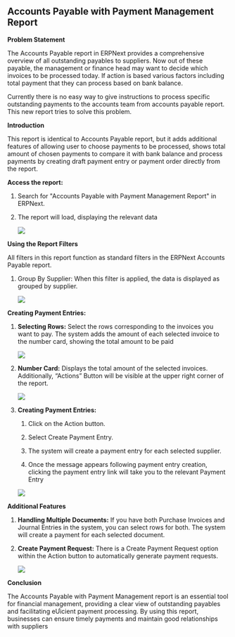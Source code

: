 **Accounts Payable with Payment Management Report**
---------------------------------------------------

**Problem Statement**

The Accounts Payable report in ERPNext provides a comprehensive overview of all outstanding payables to suppliers. Now out of these payable, the management or finance head may want to decide which invoices to be processed today. If action is based various factors including total payment that they can process based on bank balance.

Currently there is no easy way to give instructions to process specific outstanding payments to the accounts team from accounts payable report. This new report tries to solve this problem.

**Introduction**

This report is identical to Accounts Payable report, but it adds additional features of allowing user to choose payments to be processed, shows total amount of chosen payments to compare it with bank balance and process payments by creating draft payment entry or payment order directly from the report.

**Access the report:**

1.  Search for "Accounts Payable with Payment Management Report" in ERPNext.
    
2.  The report will load, displaying the relevant data
    
    ![](https://lh7-rt.googleusercontent.com/docsz/AD_4nXcd2R0ERydfAXGbd31UYCho1hNAoELSClTPxfzRlGYiquRUAoM1agByahzFdc_g8cnLMUc1ZbTzb02deUqebTnbkyLX6alf0P_j4nBzwsqahYo8q2rPzRuzYlUk6YY3qkiEe_hTocN2NEqBSwevXnvhzZx7PAGGXRmc3hfBOA?key=o2pLARlkV8oC0DpOaWuWPA)

**Using the Report Filters**

All filters in this report function as standard filters in the ERPNext Accounts Payable report.

1.  Group By Supplier: When this filter is applied, the data is displayed as grouped by supplier.
    
    ![](https://lh7-rt.googleusercontent.com/docsz/AD_4nXcbphW5iVOTsGn6uWzELtcWQIbKX4sKNUnGf1L6RqeuEyaJSkez8ddBVk_jHBbHWWfD9hjovCv3eo9jjXIKYv5_akwtjBCe-VeyIMqrp5lmJYc2YoKFCdDX1wFoyv9CEHvIcTQF2Xkmabu24iqvOzNgW8xx1HRWJNyKr8U4KA?key=o2pLARlkV8oC0DpOaWuWPA)

**Creating Payment Entries:**

1.  **Selecting Rows:** Select the rows corresponding to the invoices you want to pay. The system adds the amount of each selected invoice to the number card, showing the total amount to be paid
    
    ![](https://lh7-rt.googleusercontent.com/docsz/AD_4nXcbphW5iVOTsGn6uWzELtcWQIbKX4sKNUnGf1L6RqeuEyaJSkez8ddBVk_jHBbHWWfD9hjovCv3eo9jjXIKYv5_akwtjBCe-VeyIMqrp5lmJYc2YoKFCdDX1wFoyv9CEHvIcTQF2Xkmabu24iqvOzNgW8xx1HRWJNyKr8U4KA?key=o2pLARlkV8oC0DpOaWuWPA)
2.  **Number Card:** Displays the total amount of the selected invoices. Additionally, “Actions” Button will be visible at the upper right corner of the report.
    
    ![](https://lh7-rt.googleusercontent.com/docsz/AD_4nXcYmMXCpfz7X4HiZCPhFLMRGMlyxzvLwHOkS3F6e_G20eckVH0NrsNk8WcZbZnWu-3P13IiQcxyFm8_fQvtFh9RlxAQtKyVbIs4mDmcNR1P971GQTFtzLpXJcxh98JA5S83IML-cTaBc3psIUIkvAvTtEBI_xxY0OZEeL9f1g?key=o2pLARlkV8oC0DpOaWuWPA)
3.  **Creating Payment Entries:**
    
    1.  Click on the Action button.
        
    2.  Select Create Payment Entry.
        
    3.  The system will create a payment entry for each selected supplier.
        
    4.  Once the message appears following payment entry creation, clicking the payment entry link will take you to the relevant Payment Entry
        
    
    ![](https://lh7-rt.googleusercontent.com/docsz/AD_4nXdFAPuna1WNXs9Q4zfCIVuhsTgTYsx-h3AXtw868rfDcfVYBXy0DKNlkhW2xlMJUg_rgayEdrSVA8zIjh5jxmyntP3zID4R33d9_Iw2Z6a5AbDmu-g3bv5BKJpePI56JPJlBXVn43bIrjac5TkexrEYohtNq5AheamH-lDsPQ?key=o2pLARlkV8oC0DpOaWuWPA)

**Additional Features**

1.  **Handling Multiple Documents:** If you have both Purchase Invoices and Journal Entries in the system, you can select rows for both. The system will create a payment for each selected document.
    
2.  **Create Payment Request:** There is a Create Payment Request option within the Action button to automatically generate payment requests.
    
    ![](https://lh7-rt.googleusercontent.com/docsz/AD_4nXdsKt0-n6fv4Dd7TrivFE6WFKf_36t4H25oIyHJ320HOlVC1ikDtWSBLCG1oC3GcfQa_kRE2T17BHKcf9moeVrNZfPk30QOfakXLxT-5NaGb-kmMpaGtkl5t9KWsZrsD6oUM2-HLQhcXY-wh2p2lR5F3XQ12q9Tou6A6H1Q?key=o2pLARlkV8oC0DpOaWuWPA)

**Conclusion**

The Accounts Payable with Payment Management report is an essential tool for financial management, providing a clear view of outstanding payables and facilitating eƯicient payment processing. By using this report, businesses can ensure timely payments and maintain good relationships with suppliers

